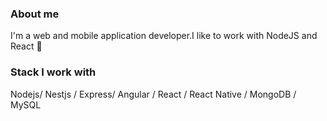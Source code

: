### About me

I'm a web and mobile application developer.I like to work with NodeJS and React 🚀
  
### Stack I work with

Nodejs/ Nestjs / Express/ Angular / React / React Native / MongoDB / MySQL 

 
 

